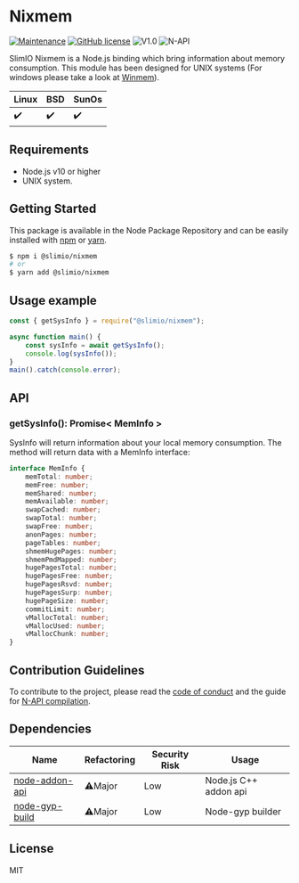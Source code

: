 # Nixmem
[![Maintenance](https://img.shields.io/badge/Maintained%3F-yes-green.svg)](https://github.com/SlimIO/Nixmem/commit-activity)
[![GitHub license](https://img.shields.io/github/license/Naereen/StrapDown.js.svg)](https://github.com/SlimIO/Nixmem/blob/master/LICENSE)
![V1.0](https://img.shields.io/badge/version-1.0.0-blue.svg)
![N-API](https://img.shields.io/badge/N--API-experimental-orange.svg)

SlimIO Nixmem is a Node.js binding which bring information about memory consumption. This module has been designed for UNIX systems (For windows please take a look at [Winmem](https://github.com/SlimIO/Winmem)).

| Linux | BSD | SunOs |
| --- | --- | --- |
| ✔️ | ✔️ | ✔️ |

## Requirements
- Node.js v10 or higher
- UNIX system.

## Getting Started

This package is available in the Node Package Repository and can be easily installed with [npm](https://docs.npmjs.com/getting-started/what-is-npm) or [yarn](https://yarnpkg.com).

```bash
$ npm i @slimio/nixmem
# or
$ yarn add @slimio/nixmem
```

## Usage example

```js
const { getSysInfo } = require("@slimio/nixmem");

async function main() {
    const sysInfo = await getSysInfo();
    console.log(sysInfo());
}
main().catch(console.error);
```

## API

### getSysInfo(): Promise< MemInfo >
SysInfo will return information about your local memory consumption. The method will return data with a MemInfo interface:

```ts
interface MemInfo {
    memTotal: number;
    memFree: number;
    memShared: number;
    memAvailable: number;
    swapCached: number;
    swapTotal: number;
    swapFree: number;
    anonPages: number;
    pageTables: number;
    shmemHugePages: number;
    shmemPmdMapped: number;
    hugePagesTotal: number;
    hugePagesFree: number;
    hugePagesRsvd: number;
    hugePagesSurp: number;
    hugePageSize: number;
    commitLimit: number;
    vMallocTotal: number;
    vMallocUsed: number;
    vMallocChunk: number;
}
```

## Contribution Guidelines
To contribute to the project, please read the [code of conduct](https://github.com/SlimIO/Governance/blob/master/COC_POLICY.md) and the guide for [N-API compilation](https://github.com/SlimIO/Governance/blob/master/docs/native_addons.md).

## Dependencies

|Name|Refactoring|Security Risk|Usage|
|---|---|---|---|
|[node-addon-api](https://github.com/nodejs/node-addon-api)|⚠️Major|Low|Node.js C++ addon api|
|[node-gyp-build](https://github.com/prebuild/node-gyp-build)|⚠️Major|Low|Node-gyp builder|

## License
MIT
